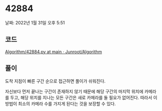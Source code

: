 # 42884

날짜: 2022년 1월 31일 오후 5:51

## 코드

[Algorithm/42884.py at main · Junroot/Algorithm](https://github.com/Junroot/Algorithm/blob/main/programmers/42884.py)

## 풀이

도착 지점이 빠른 구간 순으로 접근하면 풀이가 쉬워진다. 

자신보다 먼저 끝나는 구간이 존재하지 않기 때문에 해당 구간의 마지막 위치에 카메라를 두고, 해당 위치를 지나는 모든 구간은 새로 카메라를 둘 필요가 없어진다. 따라서 이 방법이 최소의 카메라 수를 가지게 된다는 것을 보장할 수 있다.
